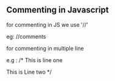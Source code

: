 <h2> Commenting in Javascript </h2>

<p> for commenting in JS we use '//'
<p>eg: //comments

<p> for commenting in multiple line
<p> e.g :  /* This is line one
<p>         This is Line two */
